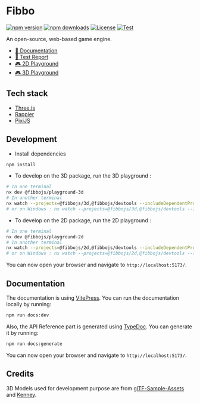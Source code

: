 # Fibbo

[![npm version][npm-version-src]][npm-version-href]
[![npm downloads][npm-downloads-src]][npm-downloads-href]
[![License][license-src]][license-href]
[![Test][test-src]][test-href]

An open-source, web-based game engine.

- [🏡 Documentation](https://fibbojs.github.io/fibbo/)
- [🧪 Test Report](https://fibbojs.github.io/fibbo/test-reports)
- [🎮 2D Playground](https://fibbojs.github.io/fibbo/playground-2d)
- [🎮 3D Playground](https://fibbojs.github.io/fibbo/playground-3d)

## Tech stack

- [Three.js](https://threejs.org/)
- [Rappier](https://rapier.rs/)
- [PixiJS](https://pixijs.com/)

## Development

- Install dependencies

```bash
npm install
```

- To develop on the 3D package, run the 3D playground :

```bash
# In one terminal
nx dev @fibbojs/playground-3d
# In another terminal
nx watch --projects=@fibbojs/3d,@fibbojs/devtools --includeDependentProjects -- nx run \$NX_PROJECT_NAME:build
# or on Windows : nx watch --projects=@fibbojs/3d,@fibbojs/devtools --includeDependentProjects -- nx run %NX_PROJECT_NAME%:build
```

- To develop on the 2D package, run the 2D playground :

```bash
# In one terminal
nx dev @fibbojs/playground-2d
# In another terminal
nx watch --projects=@fibbojs/2d,@fibbojs/devtools --includeDependentProjects -- nx run \$NX_PROJECT_NAME:build
# or on Windows : nx watch --projects=@fibbojs/2d,@fibbojs/devtools --includeDependentProjects -- nx run %NX_PROJECT_NAME%:build
```

You can now open your browser and navigate to `http://localhost:5173/`.

## Documentation

The documentation is using [VitePress](https://vitepress.dev/).
You can run the documentation locally by running:

```bash
npm run docs:dev
```

Also, the API Reference part is generated using [TypeDoc](https://typedoc.org/). You can generate it by running:

```bash
npm run docs:generate
```

You can now open your browser and navigate to `http://localhost:5173/`.

## Credits

3D Models used for development purpose are from [glTF-Sample-Assets](https://github.com/KhronosGroup/glTF-Sample-Assets) and [Kenney](https://kenney.nl/assets?q=3d).

<!-- Badges -->
[npm-version-src]: https://img.shields.io/npm/v/@fibbojs/fibbo/latest.svg?style=flat&colorA=18181B&colorB=28CF8D
[npm-version-href]: https://npmjs.com/package/@fibbojs/fibbo

[npm-downloads-src]: https://img.shields.io/npm/dm/@fibbojs/fibbo.svg?style=flat&colorA=18181B&colorB=28CF8D
[npm-downloads-href]: https://npmjs.com/package/@fibbojs/fibbo

[license-src]: https://img.shields.io/npm/l/@fibbojs/fibbo.svg?style=flat&colorA=18181B&colorB=28CF8D
[license-href]: https://npmjs.com/package/@fibbojs/fibbo

[test-src]: https://img.shields.io/badge/test-report-28CF8D?style=flat&colorA=18181B&colorB=28CF8D
[test-href]: https://fibbojs.github.io/fibbo/test-reports
